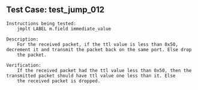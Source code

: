 Test Case: test_jump_012
------------------------

    Instructions being tested:
        jmplt LABEL m.field immediate_value

    Description:
        For the received packet, if the ttl value is less than 0x50, decrement it and transmit the packet back on the same port. Else drop
        the packet.

    Verification:
        If the received packet had the ttl value less than 0x50, then the transmitted packet should have ttl value one less than it. Else
        the received packet is dropped.
